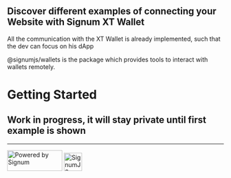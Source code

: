 ## Discover different examples of connecting your Website with Signum XT Wallet
All the communication with the XT Wallet is already implemented, such that the dev can focus on his dApp

@signumjs/wallets is the package which provides tools to interact with wallets remotely.

# Getting Started
## Work in progress, it will stay private until first example is shown

---------
<span>
<img src="https://user-images.githubusercontent.com/3920663/157106727-35a214b8-07bb-4c75-8c4f-c4aec072683c.svg" width="128" height="48" alt="Powered by Signum" >
<img src="https://user-images.githubusercontent.com/3920663/157106713-c459eb43-1da8-442d-b725-7263a6a8c48f.svg" width="42" height="42" alt="SignumJS Logo" >
</span>
